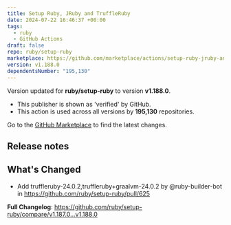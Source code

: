```yaml
---
title: Setup Ruby, JRuby and TruffleRuby
date: 2024-07-22 16:46:37 +00:00
tags:
  - ruby
  - GitHub Actions
draft: false
repo: ruby/setup-ruby
marketplace: https://github.com/marketplace/actions/setup-ruby-jruby-and-truffleruby
version: v1.188.0
dependentsNumber: "195,130"
---
```



Version updated for **ruby/setup-ruby** to version **v1.188.0**.
- This publisher is shown as 'verified' by GitHub.
- This action is used across all versions by **195,130** repositories.

Go to the [GitHub Marketplace](https://github.com/marketplace/actions/setup-ruby-jruby-and-truffleruby) to find the latest changes.

## Release notes

## What's Changed
* Add truffleruby-24.0.2,truffleruby+graalvm-24.0.2 by @ruby-builder-bot in https://github.com/ruby/setup-ruby/pull/625


**Full Changelog**: https://github.com/ruby/setup-ruby/compare/v1.187.0...v1.188.0
